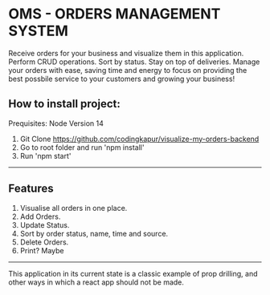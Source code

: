 # OMS - ORDERS MANAGEMENT SYSTEM

Receive orders for your business and visualize them in this application. Perform CRUD operations. Sort by status. Stay on top of deliveries. 
Manage your orders with ease, saving time and energy to focus on providing the best possbile service to your customers and growing your business!

## How to install project:

Prequisites: Node Version 14
1. Git Clone https://github.com/codingkapur/visualize-my-orders-backend
2. Go to root folder and run 'npm install'
3. Run 'npm start'

-----------------------------------------------------------------------------

## Features

1. Visualise all orders in one place.
2. Add Orders.
3. Update Status. 
4. Sort by order status, name, time and source. 
5. Delete Orders.
6. Print? Maybe

------------------------------------------------------------------------------
This application in its current state is a classic example of prop drilling, and other ways in which a react app should not be made. 
